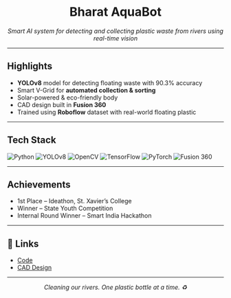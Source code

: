 <h1 align="center">
  Bharat AquaBot 
</h1>

<p align="center">
  <i>Smart AI system for detecting and collecting plastic waste from rivers using real-time vision</i><br>

</p>

---

##  Highlights

-  **YOLOv8** model for detecting floating waste with 90.3% accuracy  
-  Smart V-Grid for **automated collection & sorting**  
-  Solar-powered & eco-friendly body  
-  CAD design built in **Fusion 360**  
-  Trained using **Roboflow** dataset with real-world floating plastic

---

##  Tech Stack

![Python](https://img.shields.io/badge/Python-3776AB?style=flat&logo=python&logoColor=white)
![YOLOv8](https://img.shields.io/badge/YOLOv8-FF4088?style=flat)
![OpenCV](https://img.shields.io/badge/OpenCV-5C3EE8?style=flat)
![TensorFlow](https://img.shields.io/badge/TensorFlow-FF6F00?style=flat)
![PyTorch](https://img.shields.io/badge/PyTorch-EE4C2C?style=flat)
![Fusion 360](https://img.shields.io/badge/Fusion%20360-EDB508?style=flat&logo=autodesk&logoColor=black)

---

## Achievements

-  1st Place – Ideathon, St. Xavier’s College  
-  Winner – State Youth Competition  
-  Internal Round Winner – Smart India Hackathon

---

## 🔗 Links 
-  [Code](https://github.com/AyushiBeri)  
-  [CAD Design](https://a360.co/3BPYUD2)

---

<p align="center">
  <i>Cleaning our rivers. One plastic bottle at a time. ♻️</i>
</p>
